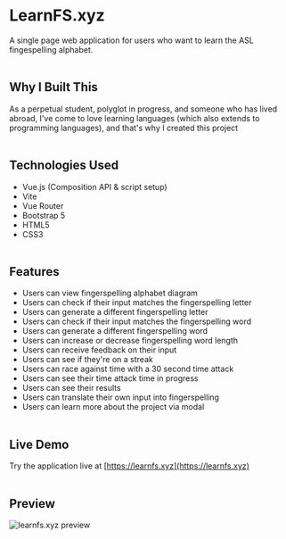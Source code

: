 # LearnFS.xyz
A single page web application for users who want to learn the ASL fingespelling alphabet.
<br><br>
## Why I Built This
As a perpetual student, polyglot in progress, and someone who has lived abroad, I've come to love learning languages (which also extends to programming languages), and that's why I created this project
<br><br>
## Technologies Used
- Vue.js (Composition API & script setup)
- Vite
- Vue Router
- Bootstrap 5
- HTML5
- CSS3
<br><br>
## Features
- Users can view fingerspelling alphabet diagram
- Users can check if their input matches the fingerspelling letter
- Users can generate a different fingerspelling letter
- Users can check if their input matches the fingerspelling word
- Users can generate a different fingerspelling word
- Users can increase or decrease fingerspelling word length
- Users can receive feedback on their input
- Users can see if they're on a streak
- Users can race against time with a 30 second time attack
- Users can see their time attack time in progress
- Users can see their results
- Users can translate their own input into fingerspelling 
- Users can learn more about the project via modal
<br><br>
## Live Demo
Try the application live at [https://learnfs.xyz](https://learnfs.xyz)
<br><br>
## Preview
![learnfs.xyz preview](https://i.imgur.com/gapGjI2.png)
